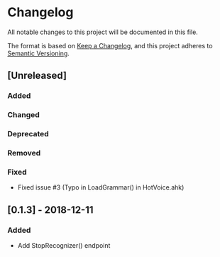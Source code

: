 # Changelog
All notable changes to this project will be documented in this file.

The format is based on [Keep a Changelog](https://keepachangelog.com/en/1.0.0/), and this project adheres to [Semantic Versioning](https://semver.org/spec/v2.0.0.html).

## [Unreleased]
### Added
### Changed 
### Deprecated
### Removed
### Fixed
- Fixed issue #3 (Typo in LoadGrammar() in HotVoice.ahk)

## [0.1.3] - 2018-12-11
### Added
- Add StopRecognizer() endpoint

